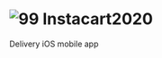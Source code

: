 # ![99](https://user-images.githubusercontent.com/49815957/99026121-4de23a00-2538-11eb-91b4-4e8fc302081e.jpg) Instacart2020
Delivery iOS mobile app
